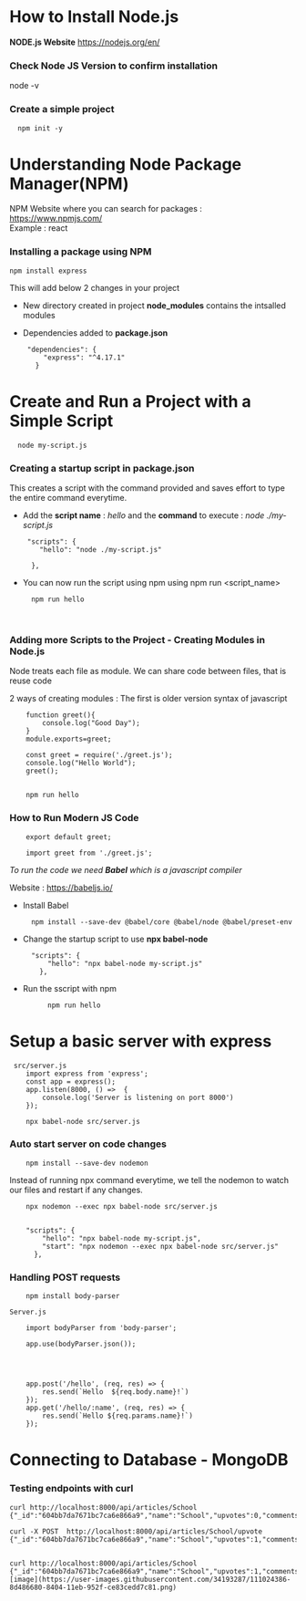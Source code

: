 # How to Install Node.js

**NODE.js Website** https://nodejs.org/en/

### Check Node JS Version to confirm installation
  node -v

### Create a simple project 

      npm init -y
  


# Understanding Node Package Manager(NPM)

NPM Website where you can search for packages :  https://www.npmjs.com/
\
Example : react 
 
 
### Installing a package using NPM

    npm install express
 
 This will add below 2 changes in your project 
 
 + New directory created in project **node_modules** contains the intsalled modules
 + Dependencies added to **package.json**
      
        "dependencies": {
            "express": "^4.17.1"
          }





# Create and Run a Project with a Simple Script

      node my-script.js  


### Creating a startup script in package.json
     
This creates a script with the command provided and saves effort to type the entire command everytime.
    
+ Add the **script name** : *hello* and the **command** to execute : *node ./my-script.js*
       
       "scripts": {
          "hello": "node ./my-script.js"

        },

+ You can now run the script using npm using npm run <script_name>
        
        npm run hello


&nbsp;
&nbsp;

### Adding more Scripts to the Project - Creating Modules in Node.js

Node treats each file as module. We can share code between files, that is reuse code

2 ways of creating modules : The first is older version syntax of javascript


		function greet(){
		    console.log("Good Day");
		}
		module.exports=greet;

		const greet = require('./greet.js');
		console.log("Hello World");
		greet();


		npm run hello
	

### How to Run Modern JS Code
 
		export default greet;

		import greet from './greet.js';



*To run the code we need **Babel** which is a javascript compiler*

Website : https://babeljs.io/

+ Install Babel


		npm install --save-dev @babel/core @babel/node @babel/preset-env


+ Change the startup script to use **npx babel-node** 


		"scripts": {
		    "hello": "npx babel-node my-script.js"
		  },

+ Run the sscript with npm


    		npm run hello


# Setup a basic server with express

	 src/server.js
	 	import express from 'express';
		const app = express();
		app.listen(8000, () =>  {
		    console.log('Server is listening on port 8000')
		});

        npx babel-node src/server.js



### Auto start server on code changes
		npm install --save-dev nodemon

Instead of running npx command everytime, we tell the nodemon to watch our files and restart if any changes.

		npx nodemon --exec npx babel-node src/server.js


		"scripts": {
		    "hello": "npx babel-node my-script.js",
		    "start": "npx nodemon --exec npx babel-node src/server.js"
		  },


### Handling  POST requests
   		npm install body-parser

	Server.js
  
		import bodyParser from 'body-parser';

		app.use(bodyParser.json());




		app.post('/hello', (req, res) => { 
		    res.send(`Hello  ${req.body.name}!`)
		});
		app.get('/hello/:name', (req, res) => { 
		    res.send(`Hello ${req.params.name}!`)
		});


# Connecting to Database - MongoDB



### Testing endpoints with curl

	curl http://localhost:8000/api/articles/School
	{"_id":"604bb7da7671bc7ca6e866a9","name":"School","upvotes":0,"comments":"Temp"}

	curl -X POST  http://localhost:8000/api/articles/School/upvote
	{"_id":"604bb7da7671bc7ca6e866a9","name":"School","upvotes":1,"comments":"Temp"}


	curl http://localhost:8000/api/articles/School
	{"_id":"604bb7da7671bc7ca6e866a9","name":"School","upvotes":1,"comments":"Temp"}![image](https://user-images.githubusercontent.com/34193287/111024386-8d486680-8404-11eb-952f-ce83cedd7c81.png)

